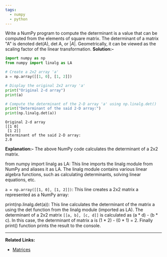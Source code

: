 ```yaml
---
tags:
  - numpy
  - python
---
```

Write a NumPy program to compute the determinant is a value that can be computed from the elements of square matrix. The determinant of a matrix "A" is denoted det(A), det A, or $|A|$. Geometrically, it can be viewed as the scaling factor of the linear transformation.
**Solution:-**
```python
import numpy as np
from numpy import linalg as LA

# Create a 2x2 array 'a'
a = np.array([[1, 0], [1, 2]])

# Display the original 2x2 array 'a'
print("Original 2-d array")
print(a)

# Compute the determinant of the 2-D array 'a' using np.linalg.det()
print("Determinant of the said 2-D array:")
print(np.linalg.det(a)) 
```
```
Original 2-d array
[[1 0]
 [1 2]]
Determinant of the said 2-D array:
2.0
```
**Explanation:-**
The above NumPy code calculates the determinant of a 2x2 matrix.

from numpy import linalg as LA: This line imports the linalg module from NumPy and aliases it as LA. The linalg module contains various linear algebra functions, such as calculating determinants, solving linear equations, etc.

`a = np.array([[1, 0], [1, 2]])`: This line creates a 2x2 matrix a represented as a NumPy array:

print(np.linalg.det(a)): This line calculates the determinant of the matrix a using the det function from the linalg module (imported as LA). The determinant of a 2x2 matrix `[[a, b], [c, d]]` is calculated as (a * d) - (b * c). In this case, the determinant of matrix a is (1 * 2) - (0 * 1) = 2. Finally print() function prints the result to the console.

---
**Related Links:**
- [Matrices](../../../Maths/Matrices/Matrices.md)